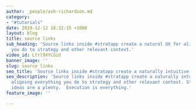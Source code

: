 ```yaml
---
author: _people/ash-richardson.md
category:
- "#tutorials"
date: 2019-12-12 18:32:15 +1000
layout: blog
title: source links
sub_heading: 'Source links inside #stratapp create a natural UX for aligning everything
  you do to strategy and other relevant context.'
video_id: Ltrl9XYCGiU
banner_image: ''
slug: source links
seo_title: 'Source links inside #stratapp create a naturally intuitive UX'
seo_description: 'Source links inside #stratapp create a naturally intuitive UX for
  aligning everything you do to strategy and other relevant context. Strategy and
  ideas are a plenty.  Execution is everything.'
feature_image: ''

---
```

